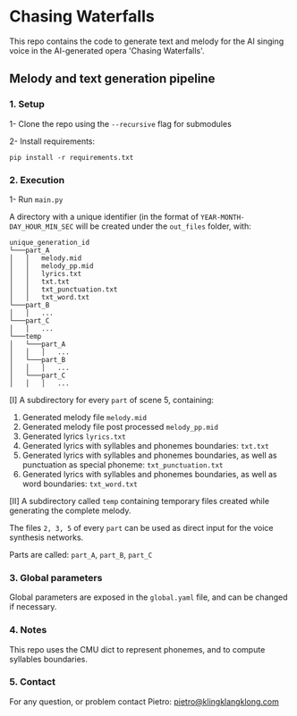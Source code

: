 
# Chasing Waterfalls

This repo contains the code to generate text and melody for the AI singing voice in the AI-generated opera 'Chasing Waterfalls'.

## Melody and text generation pipeline

### 1. Setup

1- Clone the repo using the `--recursive` flag for submodules

2- Install requirements: 
```
pip install -r requirements.txt
```
### 2. Execution
1- Run `main.py`

A directory with a unique identifier (in the format of `YEAR-MONTH-DAY_HOUR_MIN_SEC` will be created under the `out_files` folder, with:

```
unique_generation_id
└───part_A
│   │   melody.mid
│   │   melody_pp.mid
│   │   lyrics.txt
│   │   txt.txt
│   │   txt_punctuation.txt
│   │   txt_word.txt
└───part_B
│   │   ...
└───part_C
│   │   ...
└───temp
│   └───part_A
│   │   │   ...
│   └───part_B
│   │   │   ...
│   └───part_C
│   │   │   ...
```

[I] A subdirectory for every `part` of scene 5, containing:

1. Generated melody file `melody.mid`
2. Generated melody file post processed `melody_pp.mid`
3. Generated lyrics `lyrics.txt`
4. Generated lyrics with syllables and phonemes boundaries: `txt.txt`
5. Generated lyrics with syllables and phonemes boundaries, as well as punctuation as special phoneme: `txt_punctuation.txt`
6. Generated lyrics with syllables and phonemes boundaries, as well as word boundaries: `txt_word.txt`

[II] A subdirectory called `temp` containing temporary files created while generating the complete melody.

The files `2, 3, 5` of every `part` can be used as direct input for the voice synthesis networks.

Parts are called: `part_A`, `part_B`, `part_C`

### 3. Global parameters

Global parameters are exposed in the `global.yaml` file, and can be changed if necessary.

### 4. Notes

This repo uses the CMU dict to represent phonemes, and to compute syllables boundaries.

### 5. Contact

For any question, or problem contact Pietro: pietro@klingklangklong.com